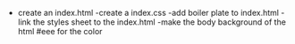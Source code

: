 - create an index.html
-create a index.css
-add boiler plate to index.html
-link the styles sheet to the index.html
-make the body background of the html #eee for the color
